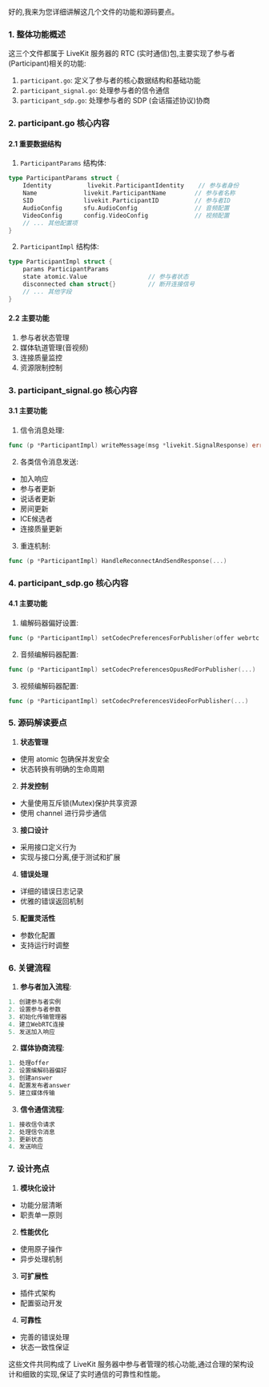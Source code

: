 好的,我来为您详细讲解这几个文件的功能和源码要点。

### 1. 整体功能概述

这三个文件都属于 LiveKit 服务器的 RTC (实时通信)包,主要实现了参与者(Participant)相关的功能:

1. `participant.go`: 定义了参与者的核心数据结构和基础功能
2. `participant_signal.go`: 处理参与者的信令通信
3. `participant_sdp.go`: 处理参与者的 SDP (会话描述协议)协商

### 2. participant.go 核心内容

#### 2.1 重要数据结构

1. `ParticipantParams` 结构体:
```go
type ParticipantParams struct {
    Identity          livekit.ParticipantIdentity    // 参与者身份
    Name             livekit.ParticipantName        // 参与者名称
    SID              livekit.ParticipantID          // 参与者ID
    AudioConfig      sfu.AudioConfig                // 音频配置
    VideoConfig      config.VideoConfig             // 视频配置
    // ... 其他配置项
}
```

2. `ParticipantImpl` 结构体:
```go
type ParticipantImpl struct {
    params ParticipantParams
    state atomic.Value                 // 参与者状态
    disconnected chan struct{}         // 断开连接信号
    // ... 其他字段
}
```

#### 2.2 主要功能

1. 参与者状态管理
2. 媒体轨道管理(音视频)
3. 连接质量监控
4. 资源限制控制

### 3. participant_signal.go 核心内容

#### 3.1 主要功能

1. 信令消息处理:
```go
func (p *ParticipantImpl) writeMessage(msg *livekit.SignalResponse) error
```

2. 各类信令消息发送:
- 加入响应
- 参与者更新
- 说话者更新
- 房间更新
- ICE候选者
- 连接质量更新

3. 重连机制:
```go
func (p *ParticipantImpl) HandleReconnectAndSendResponse(...)
```

### 4. participant_sdp.go 核心内容

#### 4.1 主要功能

1. 编解码器偏好设置:
```go
func (p *ParticipantImpl) setCodecPreferencesForPublisher(offer webrtc.SessionDescription)
```

2. 音频编解码器配置:
```go
func (p *ParticipantImpl) setCodecPreferencesOpusRedForPublisher(...)
```

3. 视频编解码器配置:
```go
func (p *ParticipantImpl) setCodecPreferencesVideoForPublisher(...)
```

### 5. 源码解读要点

1. **状态管理**
- 使用 atomic 包确保并发安全
- 状态转换有明确的生命周期

2. **并发控制**
- 大量使用互斥锁(Mutex)保护共享资源
- 使用 channel 进行异步通信

3. **接口设计**
- 采用接口定义行为
- 实现与接口分离,便于测试和扩展

4. **错误处理**
- 详细的错误日志记录
- 优雅的错误返回机制

5. **配置灵活性**
- 参数化配置
- 支持运行时调整

### 6. 关键流程

1. **参与者加入流程**:
```go
1. 创建参与者实例
2. 设置参与者参数
3. 初始化传输管理器
4. 建立WebRTC连接
5. 发送加入响应
```

2. **媒体协商流程**:
```go
1. 处理offer
2. 设置编解码器偏好
3. 创建answer
4. 配置发布者answer
5. 建立媒体传输
```

3. **信令通信流程**:
```go
1. 接收信令请求
2. 处理信令消息
3. 更新状态
4. 发送响应
```

### 7. 设计亮点

1. **模块化设计**
- 功能分层清晰
- 职责单一原则

2. **性能优化**
- 使用原子操作
- 异步处理机制

3. **可扩展性**
- 插件式架构
- 配置驱动开发

4. **可靠性**
- 完善的错误处理
- 状态一致性保证

这些文件共同构成了 LiveKit 服务器中参与者管理的核心功能,通过合理的架构设计和细致的实现,保证了实时通信的可靠性和性能。
